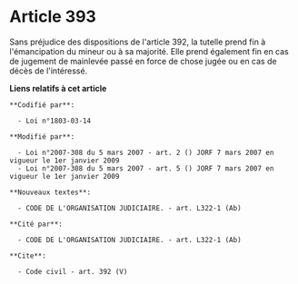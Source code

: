 # Article 393

Sans préjudice des dispositions de l'article 392, la tutelle prend fin à l'émancipation du mineur ou à sa majorité. Elle
prend également fin en cas de jugement de mainlevée passé en force de chose jugée ou en cas de décès de l'intéressé.

**Liens relatifs à cet article**

	**Codifié par**:

	  - Loi n°1803-03-14

	**Modifié par**:

	  - Loi n°2007-308 du 5 mars 2007 - art. 2 () JORF 7 mars 2007 en vigueur le 1er janvier 2009
	  - Loi n°2007-308 du 5 mars 2007 - art. 5 () JORF 7 mars 2007 en vigueur le 1er janvier 2009

	**Nouveaux textes**:

	  - CODE DE L'ORGANISATION JUDICIAIRE. - art. L322-1 (Ab)

	**Cité par**:

	  - CODE DE L'ORGANISATION JUDICIAIRE. - art. L322-1 (Ab)

	**Cite**:

	  - Code civil - art. 392 (V)
